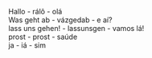 Hallo - rálô - olá   
Was geht ab - vázgedab - e aí?  
lass uns gehen! - lassunsgen - vamos lá!  
prost - prost - saúde  
ja - iá - sim  
